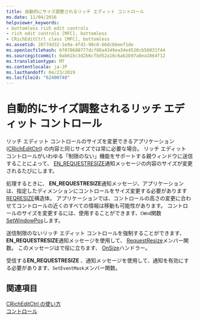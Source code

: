 ```yaml
---
title: 自動的にサイズ調整されるリッチ エディット コントロール
ms.date: 11/04/2016
helpviewer_keywords:
- bottomless rich edit controls
- rich edit controls [MFC], bottomless
- CRichEditCtrl class [MFC], bottomless
ms.assetid: 2877dd32-1e9a-4fd1-98c0-66dcbbeef1de
ms.openlocfilehash: 6f078680777dcf80a4349ea34e4520cb56031f44
ms.sourcegitcommit: 0ab61bc3d2b6cfbd52a16c6ab2b97a8ea1864f12
ms.translationtype: MT
ms.contentlocale: ja-JP
ms.lasthandoff: 04/23/2019
ms.locfileid: "62400748"
---
```

# <a name="bottomless-rich-edit-controls"></a>自動的にサイズ調整されるリッチ エディット コントロール

リッチ エディット コントロールのサイズを変更できるアプリケーション ([CRichEditCtrl](../mfc/reference/cricheditctrl-class.md)) の内容と同じサイズでは常に必要な場合。 リッチ エディット コントロールがいわゆる「制限のない」機能をサポートする親ウィンドウに送信することによって、 [EN_REQUESTRESIZE](/windows/desktop/Controls/en-requestresize)通知メッセージの内容のサイズが変更されるたびにします。

処理するときに、 **EN_REQUESTRESIZE**通知メッセージ、アプリケーションは、指定したディメンションにコントロールをサイズ変更する必要があります[REQRESIZE](/windows/desktop/api/richedit/ns-richedit-_reqresize)構造体。 アプリケーションでは、コントロールの高さの変更に合わせてコントロールの近くのすべての情報は移動も可能性があります。 コントロールのサイズを変更するには、使用することができます、`CWnd`関数[SetWindowPos](../mfc/reference/cwnd-class.md#setwindowpos)します。

送信制限のないリッチ エディット コントロールを強制することができます、 **EN_REQUESTRESIZE**通知メッセージを使用して、 [RequestResize](../mfc/reference/cricheditctrl-class.md#requestresize)メンバー関数。 このメッセージはで役に立ちます、 [OnSize](../mfc/reference/cwnd-class.md#onsize)ハンドラー。

受信する**EN_REQUESTRESIZE** 、通知メッセージを使用して、通知を有効にする必要があります、`SetEventMask`メンバー関数。

## <a name="see-also"></a>関連項目

[CRichEditCtrl の使い方](../mfc/using-cricheditctrl.md)<br/>
[コントロール](../mfc/controls-mfc.md)
